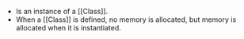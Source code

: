 - Is an instance of a [[Class]].
- When a [[Class]] is defined, no memory is allocated, but memory is allocated when it is instantiated.